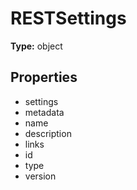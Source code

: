 # RESTSettings


**Type:** object

## Properties
* settings
* metadata
* name
* description
* links
* id
* type
* version

